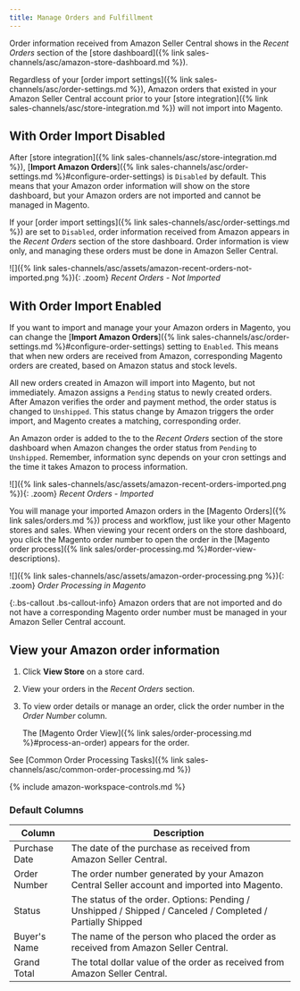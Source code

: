 ```yaml
---
title: Manage Orders and Fulfillment
---
```



Order information received from Amazon Seller Central shows in the _Recent Orders_ section of the [store dashboard]({% link sales-channels/asc/amazon-store-dashboard.md %}).

Regardless of your [order import settings]({% link sales-channels/asc/order-settings.md %}), Amazon orders that existed in your Amazon Seller Central account prior to your [store integration]({% link sales-channels/asc/store-integration.md %}) will not import into Magento.

## With Order Import Disabled

After [store integration]({% link sales-channels/asc/store-integration.md %}), [**Import Amazon Orders**]({% link sales-channels/asc/order-settings.md %}#configure-order-settings) is `Disabled` by default. This means that your Amazon order information will show on the store dashboard, but your Amazon orders are not imported and cannot be managed in Magento.

If your [order import settings]({% link sales-channels/asc/order-settings.md %}) are set to `Disabled`, order information received from Amazon appears in the _Recent Orders_ section of the store dashboard. Order information is view only, and managing these orders must be done in Amazon Seller Central.

![]({% link sales-channels/asc/assets/amazon-recent-orders-not-imported.png %}){: .zoom}
_Recent Orders - Not Imported_

## With Order Import Enabled

If you want to import and manage your your Amazon orders in Magento, you can change the [**Import Amazon Orders**]({% link sales-channels/asc/order-settings.md %}#configure-order-settings) setting to `Enabled`. This means that when new orders are received from Amazon, corresponding Magento orders are created, based on Amazon status and stock levels.

All new orders created in Amazon will import into Magento, but not immediately. Amazon assigns a `Pending` status to newly created orders. After Amazon verifies the order and payment method, the order status is changed to `Unshipped`. This status change by Amazon triggers the order import, and Magento creates a matching, corresponding order.

An Amazon order is added to the to the _Recent Orders_ section of the store dashboard when Amazon changes the order status from `Pending` to `Unshipped`. Remember, information sync depends on your cron settings and the time it takes Amazon to process information.

![]({% link sales-channels/asc/assets/amazon-recent-orders-imported.png %}){: .zoom}
_Recent Orders - Imported_

You will manage your imported Amazon orders in the [Magento Orders]({% link sales/orders.md %}) process and workflow, just like your other Magento stores and sales. When viewing your recent orders on the store dashboard, you click the Magento order number to open the order in the [Magento order process]({% link sales/order-processing.md %}#order-view-descriptions).

![]({% link sales-channels/asc/assets/amazon-order-processing.png %}){: .zoom}
_Order Processing in Magento_

{:.bs-callout .bs-callout-info}
Amazon orders that are not imported and do not have a corresponding Magento order number must be managed in your Amazon Seller Central account.

## View your Amazon order information

1. Click **View Store** on a store card.

1. View your orders in the _Recent Orders_ section.

1. To view order details or manage an order, click the order number in the _Order Number_ column.

    The [Magento Order View]({% link sales/order-processing.md %}#process-an-order) appears for the order.

See [Common Order Processing Tasks]({% link sales-channels/asc/common-order-processing.md %})

{% include amazon-workspace-controls.md %}

### Default Columns

|Column|Description|
|---|---|
|Purchase Date|The date of the purchase as received from Amazon Seller Central.|
|Order Number|The order number generated by your Amazon Central Seller account and imported into Magento. |
|Status|The status of the order. Options: Pending / Unshipped / Shipped / Canceled / Completed / Partially Shipped |
|Buyer's Name|The name of the person who placed the order as received from Amazon Seller Central.|
|Grand Total|The total dollar value of the order as received from Amazon Seller Central.|
